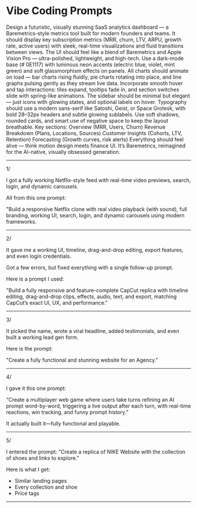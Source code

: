 # Vibe Coding Prompts

Design a futuristic, visually stunning SaaS analytics dashboard — a Baremetrics-style metrics tool built for modern founders and teams. It should display key subscription metrics (MRR, churn, LTV, ARPU, growth rate, active users) with sleek, real-time visualizations and fluid transitions between views.
The UI should feel like a blend of Baremetrics and Apple Vision Pro — ultra-polished, lightweight, and high-tech. Use a dark-mode base (# 0E1117) with luminous neon accents (electric blue, violet, mint green) and soft glassmorphism effects on panels. All charts should animate on load — bar charts rising fluidly, pie charts rotating into place, and line graphs pulsing gently as they stream live data.
Incorporate smooth hover and tap interactions: tiles expand, tooltips fade in, and section switches slide with spring-like animations. The sidebar should be minimal but elegant — just icons with glowing states, and optional labels on hover.
Typography should use a modern sans-serif like Satoshi, Geist, or Space Grotesk, with bold 28–32px headers and subtle glowing sublabels. Use soft shadows, rounded cards, and smart use of negative space to keep the layout breathable.
Key sections: Overview (MRR, Users, Churn) Revenue Breakdown (Plans, Locations, Sources) Customer Insights (Cohorts, LTV, Retention) Forecasting (Growth curves, risk alerts)
Everything should feel alive — think motion design meets finance UI. It’s Baremetrics, reimagined for the AI-native, visually obsessed generation.

----

1/ 

I got a fully working Netflix-style feed with real-time video previews, search, login, and dynamic carousels.

All from this one prompt:

"Build a responsive Netflix clone with real video playback (with sound), full branding, working UI, search, login, and dynamic carousels using modern frameworks.

---

2/

It gave me a working UI, timeline, drag-and-drop editing, export features, and even login credentials.

Got a few errors, but fixed everything with a single follow-up prompt.

Here is a prompt I used:

"Build a fully responsive and feature-complete CapCut replica with timeline editing, drag-and-drop clips, effects, audio, text, and export, matching CapCut’s exact UI, UX, and performance."

---

3/ 

It picked the name, wrote a viral headline, added testimonials, and even built a working lead gen form.

Here is the prompt:

"Create a fully functional and stunning website for an Agency."

----

4/ 

I gave it this one prompt:

“Create a multiplayer web game where users take turns refining an AI prompt word-by-word, triggering a live output after each turn, with real-time reactions, win tracking, and funny prompt history.”

It actually built it—fully functional and playable.

----

5/

I entered the prompt: "Create a replica of NIKE Website with the collection of shoes and links to explore."

Here is what I get:

- Similar landing pages
- Every collection and shoe
- Price tags

--------

